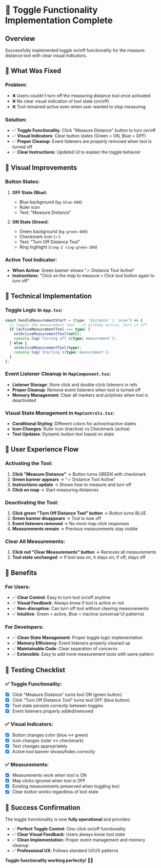 # 🔄 Toggle Functionality Implementation Complete

## Overview
Successfully implemented toggle on/off functionality for the measure distance tool with clear visual indicators.

## 🎯 What Was Fixed

### Problem:
- ❌ Users couldn't turn off the measuring distance tool once activated
- ❌ No clear visual indication of tool state (on/off)
- ❌ Tool remained active even when user wanted to stop measuring

### Solution:
- ✅ **Toggle Functionality**: Click "Measure Distance" button to turn on/off
- ✅ **Visual Indicators**: Clear button states (Green = ON, Blue = OFF)
- ✅ **Proper Cleanup**: Event listeners are properly removed when tool is turned off
- ✅ **Clear Instructions**: Updated UI to explain the toggle behavior

## 🎨 Visual Improvements

### Button States:
1. **OFF State (Blue)**:
   - Blue background (`bg-blue-600`)
   - Ruler icon
   - Text: "Measure Distance"

2. **ON State (Green)**:
   - Green background (`bg-green-600`)
   - Checkmark icon (✓)
   - Text: "Turn Off Distance Tool"
   - Ring highlight (`ring-2 ring-green-300`)

### Active Tool Indicator:
- **When Active**: Green banner shows "✓ Distance Tool Active"
- **Instructions**: "Click on the map to measure • Click tool button again to turn off"

## 🔧 Technical Implementation

### Toggle Logic in `App.tsx`:
```typescript
const handleMeasurementStart = (type: 'distance' | 'area') => {
  // Toggle the measurement tool - if already active, turn it off
  if (activeMeasurementTool === type) {
    setActiveMeasurementTool(null);
    console.log(`Turning off ${type} measurement`);
  } else {
    setActiveMeasurementTool(type);
    console.log(`Starting ${type} measurement`);
  }
};
```

### Event Listener Cleanup in `MapComponent.tsx`:
- **Listener Storage**: Store click and double-click listeners in refs
- **Proper Cleanup**: Remove event listeners when tool is turned off
- **Memory Management**: Clear all markers and polylines when tool is deactivated

### Visual State Management in `MapControls.tsx`:
- **Conditional Styling**: Different colors for active/inactive states
- **Icon Changes**: Ruler icon (inactive) vs Checkmark (active)
- **Text Updates**: Dynamic button text based on state

## 📱 User Experience Flow

### Activating the Tool:
1. **Click "Measure Distance"** → Button turns GREEN with checkmark
2. **Green banner appears** → "✓ Distance Tool Active"
3. **Instructions update** → Shows how to measure and turn off
4. **Click on map** → Start measuring distances

### Deactivating the Tool:
1. **Click green "Turn Off Distance Tool" button** → Button turns BLUE
2. **Green banner disappears** → Tool is now off
3. **Event listeners removed** → No more map click responses
4. **Measurements remain** → Previous measurements stay visible

### Clear All Measurements:
1. **Click red "Clear Measurements" button** → Removes all measurements
2. **Tool state unchanged** → If tool was on, it stays on; if off, stays off

## 🎯 Benefits

### For Users:
- ✅ **Clear Control**: Easy to turn tool on/off anytime
- ✅ **Visual Feedback**: Always know if tool is active or not
- ✅ **Non-disruptive**: Can turn off tool without clearing measurements
- ✅ **Intuitive**: Green = active, Blue = inactive (universal UI patterns)

### For Developers:
- ✅ **Clean State Management**: Proper toggle logic implementation
- ✅ **Memory Efficiency**: Event listeners properly cleaned up
- ✅ **Maintainable Code**: Clear separation of concerns
- ✅ **Extensible**: Easy to add more measurement tools with same pattern

## 🧪 Testing Checklist

### ✅ Toggle Functionality:
- [x] Click "Measure Distance" turns tool ON (green button)
- [x] Click "Turn Off Distance Tool" turns tool OFF (blue button)
- [x] Tool state persists correctly between toggles
- [x] Event listeners properly added/removed

### ✅ Visual Indicators:
- [x] Button changes color (blue ↔ green)
- [x] Icon changes (ruler ↔ checkmark)
- [x] Text changes appropriately
- [x] Active tool banner shows/hides correctly

### ✅ Measurements:
- [x] Measurements work when tool is ON
- [x] Map clicks ignored when tool is OFF
- [x] Existing measurements preserved when toggling tool
- [x] Clear button works regardless of tool state

## 🎉 Success Confirmation

The toggle functionality is now **fully operational** and provides:
- ✅ **Perfect Toggle Control**: One-click on/off functionality
- ✅ **Clear Visual Feedback**: Users always know tool state
- ✅ **Clean Implementation**: Proper event management and memory cleanup
- ✅ **Professional UX**: Follows standard UI/UX patterns

**Toggle functionality working perfectly!** 🔄✨
